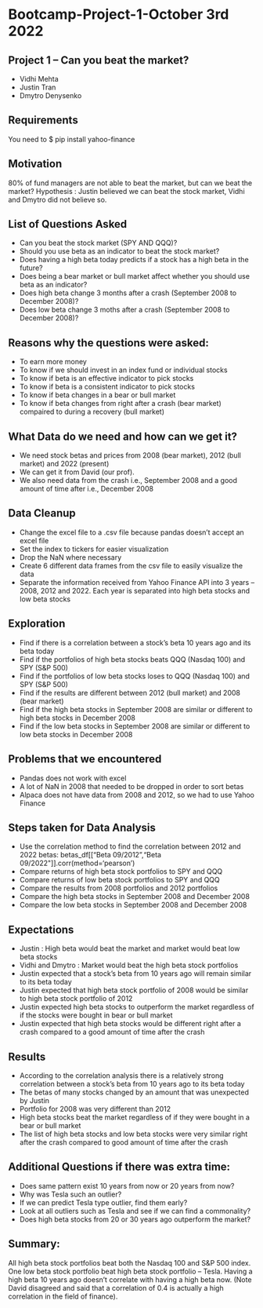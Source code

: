 # Bootcamp-Project-1-October 3rd 2022
## Project 1 – Can you beat the market?
- Vidhi Mehta
- Justin Tran
- Dmytro Denysenko

## Requirements
You need to $ pip install yahoo-finance

## Motivation 
80% of fund managers are not able to beat the market, but can we beat the market?
Hypothesis : Justin believed we can beat the stock market, Vidhi and Dmytro did not believe so.

## List of Questions Asked
- Can you beat the stock market (SPY AND QQQ)?
- Should you use beta as an indicator to beat the stock market?
- Does having a high beta today predicts if a stock has a high beta in the future?
- Does being a bear market or bull market affect whether you should use beta as an indicator?
- Does high beta change 3 months after a crash (September 2008 to December 2008)? 
- Does low beta change 3 moths after a crash (September 2008 to December 2008)?

## Reasons why the questions were asked:
- To earn more money
- To know if we should invest in an index fund or individual stocks
- To know if beta is an effective indicator to pick stocks
- To know if beta is a consistent indicator to pick stocks
- To know if beta changes in a bear or bull market
- To know if beta changes from right after a crash (bear market) compaired to during a recovery (bull market)

## What Data do we need and how can we get it?
- We need stock betas and prices from 2008 (bear market), 2012 (bull market) and 2022 (present)
- We can get it from David (our prof).
- We also need data from the crash i.e., September 2008 and a good amount of time after i.e., December 2008

## Data Cleanup
- Change the excel file to a .csv file because pandas doesn’t accept an excel file
- Set the index to tickers for easier visualization
- Drop the NaN where necessary
- Create 6 different data frames from the csv file to easily visualize the data
- Separate the information received from Yahoo Finance API into 3 years – 2008, 2012 and 2022. Each year is separated into high beta stocks and low beta stocks

## Exploration
- Find if there is a correlation between a stock’s beta 10 years ago and its beta today
- Find if the portfolios of high beta stocks beats QQQ (Nasdaq 100) and SPY (S&P 500)
- Find if the portfolios of low beta stocks loses to QQQ (Nasdaq 100) and SPY (S&P 500)
- Find if the results are different between 2012 (bull market) and 2008 (bear market)
- Find if the high beta stocks in September 2008 are similar or different to high beta stocks in December 2008 
- Find if the low beta stocks in September 2008 are similar or different to low beta stocks in December 2008

## Problems that we encountered
- Pandas does not work with excel
- A lot of NaN in 2008 that needed to be dropped in order to sort betas
- Alpaca does not have data from 2008 and 2012, so we had to use Yahoo Finance

## Steps taken for Data Analysis
- Use the correlation method to find the correlation between 2012 and 2022 betas:
betas_df[[“Beta 09/2012”,“Beta 09/2022"]].corr(method=‘pearson’)
- Compare returns of high beta stock portfolios to SPY and QQQ
- Compare returns of low beta stock portfolios to SPY and QQQ
- Compare the results from 2008 portfolios and 2012 portfolios
- Compare the high beta stocks in September 2008 and December 2008
- Compare the low beta stocks in September 2008 and December 2008

## Expectations
- Justin : High beta would beat the market and market would beat low beta stocks
- Vidhi and Dmytro : Market would beat the high beta stock portfolios 
- Justin expected that a stock’s beta from 10 years ago will remain similar to its beta today
- Justin expected that high beta stock portfolio of 2008 would be similar to high beta stock portfolio of 2012
- Justin expected high beta stocks to outperform the market regardless of if the stocks were bought in bear or bull market 
- Justin expected that high beta stocks would be different right after a crash compared to a good amount of time after the crash

## Results
- According to the correlation analysis there is a relatively strong correlation between a stock’s beta from 10 years ago to its beta today
- The betas of many stocks changed by an amount that was unexpected by Justin
- Portfolio for 2008 was very different than 2012
- High beta stocks beat the market regardless of if they were bought in a bear or bull market
- The list of high beta stocks and low beta stocks were very similar right after the crash compared to good amount of time after the crash

## Additional Questions if there was extra time: 
- Does same pattern exist 10 years from now or 20 years from now?
- Why was Tesla such an outlier?
- If we can predict Tesla type outlier, find them early?
- Look at all outliers such as Tesla and see if we can find a commonality?
- Does high beta stocks from 20 or 30 years ago outperform the market?

## Summary: 
All high beta stock portfolios beat both the Nasdaq 100 and S&P 500 index.
One low beta stock portfolio beat high beta stock portfolio – Tesla.
Having a high beta 10 years ago doesn’t correlate with having a high beta now. (Note David disagreed and said that a correlation of 0.4 is actually a high correlation in the field of finance).

